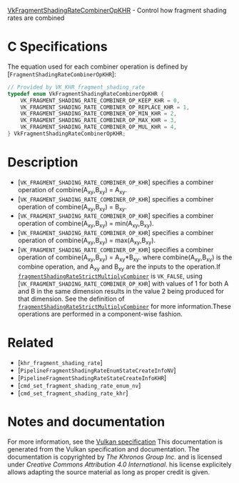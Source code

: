 [VkFragmentShadingRateCombinerOpKHR](https://www.khronos.org/registry/vulkan/specs/1.3-extensions/man/html/VkFragmentShadingRateCombinerOpKHR.html) - Control how fragment shading rates are combined

# C Specifications
The equation used for each combiner operation is defined by
[`FragmentShadingRateCombinerOpKHR`]:
```c
// Provided by VK_KHR_fragment_shading_rate
typedef enum VkFragmentShadingRateCombinerOpKHR {
    VK_FRAGMENT_SHADING_RATE_COMBINER_OP_KEEP_KHR = 0,
    VK_FRAGMENT_SHADING_RATE_COMBINER_OP_REPLACE_KHR = 1,
    VK_FRAGMENT_SHADING_RATE_COMBINER_OP_MIN_KHR = 2,
    VK_FRAGMENT_SHADING_RATE_COMBINER_OP_MAX_KHR = 3,
    VK_FRAGMENT_SHADING_RATE_COMBINER_OP_MUL_KHR = 4,
} VkFragmentShadingRateCombinerOpKHR;
```

# Description
- [`VK_FRAGMENT_SHADING_RATE_COMBINER_OP_KHR`] specifies a combiner operation of combine(A<sub>xy</sub>,B<sub>xy</sub>) = A<sub>xy</sub>.
- [`VK_FRAGMENT_SHADING_RATE_COMBINER_OP_KHR`] specifies a combiner operation of combine(A<sub>xy</sub>,B<sub>xy</sub>) = B<sub>xy</sub>.
- [`VK_FRAGMENT_SHADING_RATE_COMBINER_OP_KHR`] specifies a combiner operation of combine(A<sub>xy</sub>,B<sub>xy</sub>) = min(A<sub>xy</sub>,B<sub>xy</sub>).
- [`VK_FRAGMENT_SHADING_RATE_COMBINER_OP_KHR`] specifies a combiner operation of combine(A<sub>xy</sub>,B<sub>xy</sub>) = max(A<sub>xy</sub>,B<sub>xy</sub>).
- [`VK_FRAGMENT_SHADING_RATE_COMBINER_OP_KHR`] specifies a combiner operation of combine(A<sub>xy</sub>,B<sub>xy</sub>) = A<sub>xy</sub>*B<sub>xy</sub>.
where combine(A<sub>xy</sub>,B<sub>xy</sub>) is the combine operation, and A<sub>xy</sub>
and B<sub>xy</sub> are the inputs to the operation.If [`fragmentShadingRateStrictMultiplyCombiner`](https://www.khronos.org/registry/vulkan/specs/1.3-extensions/html/vkspec.html#limits-fragmentShadingRateStrictMultiplyCombiner) is `VK_FALSE`, using
[`VK_FRAGMENT_SHADING_RATE_COMBINER_OP_KHR`] with values of 1 for both
A and B in the same dimension results in the value 2 being produced for that
dimension.
See the definition of [`fragmentShadingRateStrictMultiplyCombiner`](https://www.khronos.org/registry/vulkan/specs/1.3-extensions/html/vkspec.html#limits-fragmentShadingRateStrictMultiplyCombiner) for more information.These operations are performed in a component-wise fashion.

# Related
- [`khr_fragment_shading_rate`]
- [`PipelineFragmentShadingRateEnumStateCreateInfoNV`]
- [`PipelineFragmentShadingRateStateCreateInfoKHR`]
- [`cmd_set_fragment_shading_rate_enum_nv`]
- [`cmd_set_fragment_shading_rate_khr`]

# Notes and documentation
For more information, see the [Vulkan specification](https://www.khronos.org/registry/vulkan/specs/1.3-extensions/html/vkspec.html)
This documentation is generated from the Vulkan specification and documentation.
The documentation is copyrighted by *The Khronos Group Inc.* and is licensed under *Creative Commons Attribution 4.0 International*.
his license explicitely allows adapting the source material as long as proper credit is given.
        